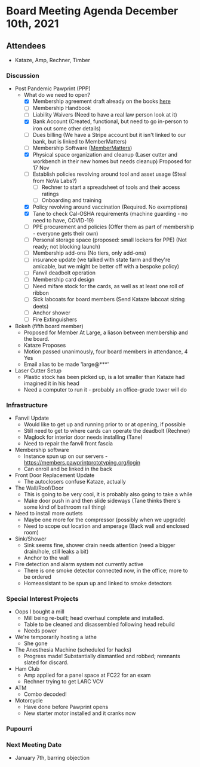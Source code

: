 # Board Meeting Agenda December 10th, 2021
## Attendees
- Kataze, Amp, Rechner, Timber

### Discussion
- Post Pandemic Pawprint (PPP)
  - What do we need to open?
    - [x] Membership agreement draft already on the books [here](https://docs.google.com/document/d/1SWPpZvJvQzU8xjn52bWUc_9ROyN5fLHoaM5hWmdEbAc/edit?usp=sharing)
    - [ ] Membership Handbook
    - [ ] Liability Waivers (Need to have a real law person look at it)
    - [x] Bank Account (Created, functional, but need to go in-person to iron out some other details)
    - [ ] Dues billing (We have a Stripe account but it isn't linked to our bank, but is linked to MemberMatters)
    - [ ] Membership Software ([MemberMatters](https://members.pawprintprototyping.org/))
    - [x] Physical space organization and cleanup (Laser cutter and workbench in their new homes but needs cleanup) Proposed for 17 Nov
    - [ ] Establish policies revolving around tool and asset usage (Steal from NoVa Labs?)
        - [ ] Rechner to start a spreadsheet of tools and their access ratings
        - [ ] Onboarding and training
    - [x] Policy revolving around vaccination (Required. No exemptions)
    - [x] Tane to check Cal-OSHA requirements (machine guarding - no need to have, COVID-19)
    - [ ] PPE procurement and policies (Offer them as part of membership - everyone gets their own)
    - [ ] Personal storage space (proposed: small lockers for PPE) (Not ready; not blocking launch)
    - [ ] Membership add-ons (No tiers, only add-ons)
    - [ ] insurance update (we talked with state farm and they're amicable, but we might be better off with a bespoke policy)
    - [ ] Fanvil deadbolt operation
    - [ ] Membership card design
    - [ ] Need mifare stock for the cards, as well as at least one roll of ribbon
    - [ ] Sick labcoats for board members (Send Kataze labcoat sizing deets)
    - [ ] Anchor shower
    - [ ] Fire Extinguishers
- Bokeh (fifth board member)
    - Proposed for Member At Large, a liason between membership and the board. 
    - Kataze Proposes
    - Motion passed unanimously, four board members in attendance, 4 Yes
    - Email alias to be made 'large@***'
- Laser Cutter Setup
  - Plastic stock has been picked up, is a lot smaller than Kataze had imagined it in his head
  - Need a computer to run it - probably an office-grade tower will do

### Infrastructure
- Fanvil Update
  - Would like to get up and running prior to or at opening, if possible
  - Still need to get to where cards can operate the deadbolt (Rechner)
  - Maglock for interior door needs installing (Tane)
  - Need to repair the fanvil front fascia
- Membership software
  - Instance spun up on our servers - https://members.pawprintprototyping.org/login
  - Can enroll and be linked in the back
- Front Door Replacement Update
    - The autoclosers confuse Kataze, actually
- The Wall/Roof/Door
  - This is going to be very cool, it is probably also going to take a while
  - Make door push in and then slide sideways (Tane thinks there's some kind of bathroom rail thing)
- Need to install more outlets
  - Maybe one more for the compressor (possibly when we upgrade)
  - Need to scope out location and amperage (Back wall and enclosed room)
- Sink/Shower
  - Sink seems fine, shower drain needs attention (need a bigger drain/hole, still leaks a bit)
  - Anchor to the wall
- Fire detection and alarm system not currently active
  - There is one smoke detector connected now, in the office; more to be ordered
  - Homeassistant to be spun up and linked to smoke detectors

### Special Interest Projects
- Oops I bought a mill
  - Mill being re-built; head overhaul complete and installed.
  - Table to be cleaned and disassembled following head rebuild 
  - Needs power
- We're temporarily hosting a lathe
  - She gone
- The Anesthesia Machine (scheduled for hacks)
  - Progress made! Substantially dismantled and robbed; remnants slated for discard.
- Ham Club
  - Amp applied for a panel space at FC22 for an exam 
  - Rechner trying to get LARC VCV
- ATM
  - Combo decoded!
- Motorcycle
  - Have done before Pawprint opens
  - New starter motor installed and it cranks now

### Pupourri


### Next Meeting Date
- January 7th, barring objection
